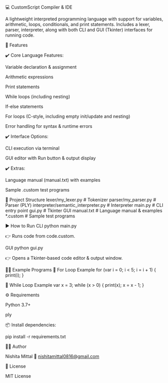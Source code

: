 💻 CustomScript Compiler & IDE

A lightweight interpreted programming language with support for variables, arithmetic, loops, conditionals, and print statements.
Includes a lexer, parser, interpreter, along with both CLI and GUI (Tkinter) interfaces for running code.

📌 Features

✔️ Core Language Features:

Variable declaration & assignment

Arithmetic expressions

Print statements

While loops (including nesting)

If-else statements

For loops (C-style, including empty init/update and nesting)

Error handling for syntax & runtime errors

✔️ Interface Options:

CLI execution via terminal

GUI editor with Run button & output display

✔️ Extras:

Language manual (manual.txt) with examples

Sample .custom test programs

📂 Project Structure
lexer/my_lexer.py                    # Tokenizer
parser/my_parser.py                  # Parser (PLY)
interpreter/semantic_interpreter.py  # Interpreter
main.py                              # CLI entry point
gui.py                               # Tkinter GUI
manual.txt                           # Language manual & examples
*.custom                             # Sample test programs

▶️ How to Run
CLI
python main.py


👉 Runs code from code.custom.

GUI
python gui.py


👉 Opens a Tkinter-based code editor & output window.

🧑‍💻 Example Programs
🔂 For Loop Example
for (var i = 0; i < 5; i = i + 1) {
    print(i);
}

🔁 While Loop Example
var x = 3;
while (x > 0) {
    print(x);
    x = x - 1;
}

⚙️ Requirements

Python 3.7+

ply

📦 Install dependencies:

pip install -r requirements.txt

👩‍💻 Author

Nishita Mittal
📧 nishitamittal0816@gmail.com

📜 License

MIT License
